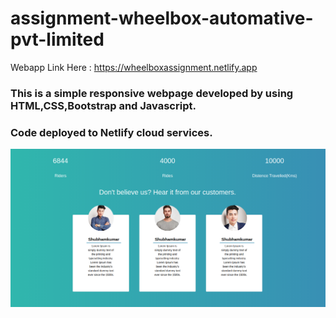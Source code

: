 # assignment-wheelbox-automative-pvt-limited

Webapp Link Here : 
https://wheelboxassignment.netlify.app

### This is a simple responsive webpage developed by using HTML,CSS,Bootstrap and Javascript.
### Code deployed to Netlify cloud services.


![alt text](https://raw.githubusercontent.com/nikitha26/assignment-wheelbox-automative-pvt-limited/master/Screenshot%20from%202020-05-28%2013-25-30.png)
